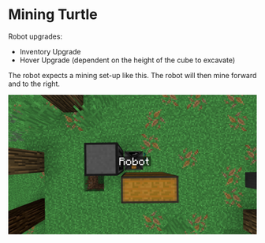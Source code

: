 # Mining Turtle

Robot upgrades:
* Inventory Upgrade
* Hover Upgrade (dependent on the height of the cube to excavate)

The robot expects a mining set-up like this. The robot will then mine forward and to the right.

![mining setup for the mining turtle](resources/mining-setup.png)

